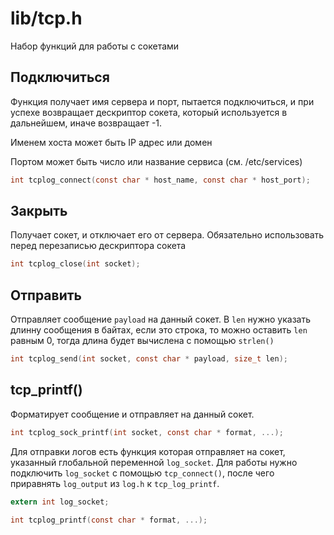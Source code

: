 # lib/tcp.h
Набор функций для работы с сокетами

## Подключиться 
Функция получает имя сервера и порт, пытается подключиться, и при успехе возвращает дескриптор сокета, который используется в дальнейшем, иначе возвращает -1.

Именем хоста может быть IP адрес или домен

Портом может быть число или название сервиса (см. /etc/services)
```C
int tcplog_connect(const char * host_name, const char * host_port);
```
## Закрыть
Получает сокет, и отключает его от сервера. Обязательно использовать перед перезаписью дескриптора сокета
```C
int tcplog_close(int socket);
```

## Отправить
Отправляет сообщение `payload` на данный сокет. В `len` нужно указать длинну сообщения в байтах, если это строка, то можно оставить `len` равным 0, тогда длина будет вычислена с помощью `strlen()`
```C
int tcplog_send(int socket, const char * payload, size_t len);
```

## tcp_printf()
Форматирует сообщение и отправляет на данный сокет.
```C
int tcplog_sock_printf(int socket, const char * format, ...);
```
Для отправки логов есть функция которая отправляет на сокет, указанный глобальной переменной `log_socket`. Для работы нужно подключить `log_socket` с помощью `tcp_connect()`, после чего приравнять `log_output` из `log.h` к `tcp_log_printf`.

```C
extern int log_socket;

int tcplog_printf(const char * format, ...);

```